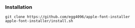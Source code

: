 ### Installation
```
git clone https://github.com/egg4096/apple-font-installer
apple-font-installer/install.sh
```
